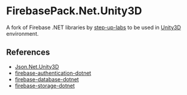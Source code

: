 # FirebasePack.Net.Unity3D

A fork of Firebase .NET libraries by [step-up-labs](https://github.com/step-up-labs) to be used in [Unity3D](https://unity3d.com) environment.

## References

- [Json.Net.Unity3D](https://github.com/SaladLab/Json.Net.Unity3D)
- [firebase-authentication-dotnet](https://github.com/step-up-labs/firebase-authentication-dotnet)
- [firebase-database-dotnet](https://github.com/step-up-labs/firebase-database-dotnet)
- [firebase-storage-dotnet](https://github.com/step-up-labs/firebase-storage-dotnet)
